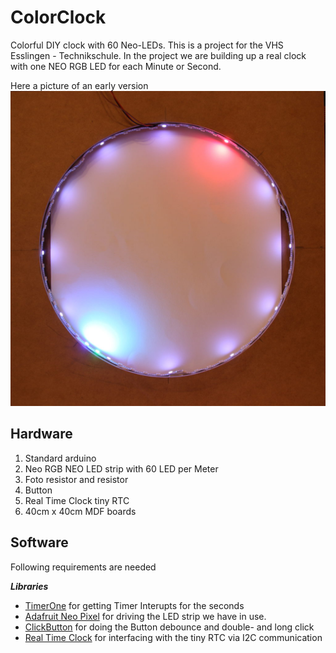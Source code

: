 # ColorClock
Colorful DIY clock with 60 Neo-LEDs.
This is a project for the VHS Esslingen - Technikschule.
In the project we are building up a real clock with one NEO RGB LED for each Minute or Second.

Here a picture of an early version
![Early Version](https://github.com/maBurger/ColorClock/blob/master/media/ColorClockV0.2.JPG)


## Hardware
1. Standard arduino
2. Neo RGB NEO LED strip with 60 LED per Meter
3. Foto resistor and resistor
4. Button
5. Real Time Clock tiny RTC
5. 40cm x 40cm MDF boards

## Software
Following requirements are needed

***Libraries***
* [TimerOne][TimerOne] for getting Timer Interupts for the seconds
* [Adafruit Neo Pixel][AdaNeoPix] for driving the LED strip we have in use.
* [ClickButton][ClickButton] for doing the Button debounce and double- and long click
* [Real Time Clock][RTC] for interfacing with the tiny RTC via I2C communication 

[AdaNeoPix]: https://github.com/adafruit/Adafruit_NeoPixel
[TimerOne]: https://www.pjrc.com/teensy/td_libs_TimerOne.html
[ClickButton]: https://code.google.com/p/clickbutton/
[RTC]: https://github.com/jcw/rtclib

